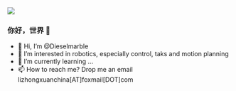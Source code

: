 <img align="top" src="https://github-readme-stats.vercel.app/api?username=Dieselmarble&show_icons=true&icon_color=CE1D2D&text_color=718096&bg_color=ffffff&hide_title=true" />

### 你好，世界 👋

- 👋 Hi, I’m @Dieselmarble
- 👀 I’m interested in robotics, especially control, taks and motion planning
- 🌱 I’m currently learning ... 
- 📫 How to reach me? Drop me an email lizhongxuanchina[AT]foxmail[DOT]com

<!---
Dieselmarble/Dieselmarble is a ✨ special ✨ repository because its `README.md` (this file) appears on your GitHub profile.
You can click the Preview link to take a look at your changes.
--->
